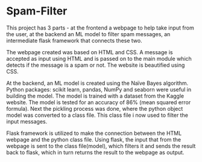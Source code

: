 # Spam-Filter
This project has 3 parts - at the frontend a webpage to help take input from the user, at the backend an ML model to filter spam messages, an intermediate flask framework that connects these two.

The webpage created was based on HTML and CSS.  A message is accepted as input using HTML and is passed on to the main module which detects if the message is a spam or not. The website is beautified using CSS.

At the backend, an ML model is created using the Naïve Bayes algorithm. Python packages: scikit learn, pandas, NumPy and seaborn were useful in building the model. The model is trained with a dataset from the Kaggle website. The model is tested for an accuracy of 86% (mean squared error formula). Next the pickling process was done, where the python object model was converted to a class file. This class file i now used to filter the input messages.

Flask framework is utilized to make the connection between the HTML webpage and the python class file. Using flask, the input that from the webpage is sent to the class file(model), which filters it and sends the result back to flask, which in turn returns the result to the webpage as output.
